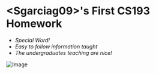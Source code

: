 # **\<Sgarciag09\>'s First CS193 Homework**

- _Special Word!_
- _Easy to follow information taught_
- _The undergraduates teaching are nice!_

![Image](https://computersciencedegreehub.com/wp-content/uploads/2016/02/what-is-coding-768x512.jpg)
